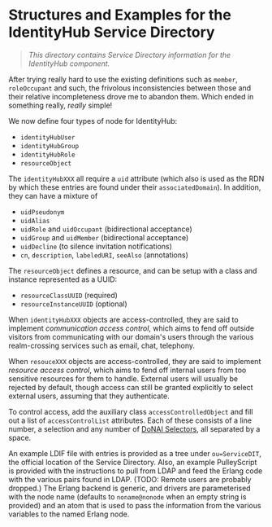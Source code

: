 # Structures and Examples for the IdentityHub Service Directory

> *This directory contains Service Directory information for the
> IdentityHub component.*

After trying really hard to use the existing definitions such as
`member`, `roleOccupant` and such, the frivolous inconsistencies
between those and their relative incompleteness drove me to
abandon them.  Which ended in something really, *really* simple!

We now define four types of node for IdentityHub:

  * `identityHubUser`
  * `identityHubGroup`
  * `identityHubRole`
  * `resourceObject`

The `identityHubXXX` all require a `uid` attribute (which also is
used as the RDN by which these entries are found under their
`associatedDomain`).  In addition, they can have a mixture of

  * `uidPseudonym`
  * `uidAlias`
  * `uidRole` and `uidOccupant` (bidirectional acceptance)
  * `uidGroup` and `uidMember` (bidirectional acceptance)
  * `uidDecline` (to silence invitation notifications)
  * `cn`, `description`, `labeledURI`, `seeAlso` (annotations)

The `resourceObject` defines a resource, and can be setup with
a class and instance represented as a UUID:

  * `resourceClassUUID` (required)
  * `resourceInstanceUUID` (optional)

When `identityHubXXX` objects are access-controlled, they
are said to implement *communication access control*, which
aims to fend off outside visitors from communicating with
our domain's users through the various realm-crossing
services such as email, chat, telephony.

When `resouceXXX` objects are access-controlled, they are
said to implement *resource access control*, which aims to
fend off internal users from too sensitive resources for
them to handle.  External users will usually be rejected
by default, though access can still be granted explicitly
to select external users, assuming that they authenticate.

To control access, add the auxiliary class
`accessControlledObject` and fill out a list of
`accessControlList` attributes.  Each of these consists
of a line number, a selection and any number of
[DoNAI Selectors](http://donai.arpa2.net/selector.html),
all separated by a space.

An example LDIF file with entries is provided as a tree
under `ou=ServiceDIT`, the official location of the
Service Directory.  Also, an example PulleyScript is
provided with the instructions to pull from LDAP and
feed the Erlang code with the various pairs found in
LDAP.  (TODO: Remote users are probably dropped.)
The Erlang backend is generic, and drivers are
parameterised with the node name (defaults to
`noname@nonode` when an empty string is provided)
and an atom that is used to pass the information from
the various variables to the named Erlang node.


